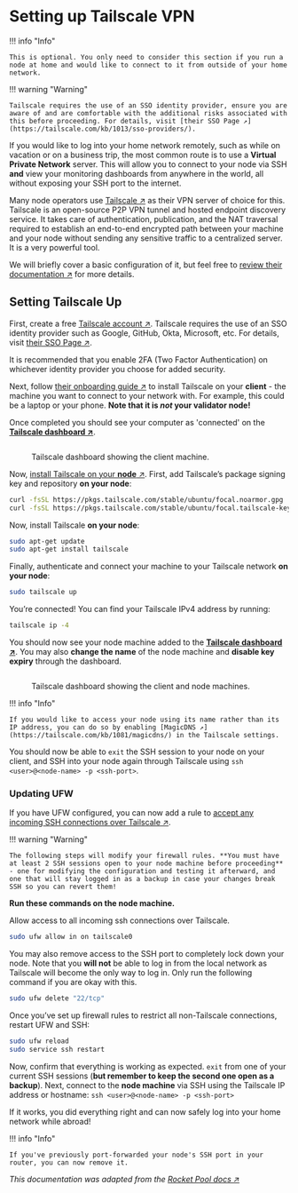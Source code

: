 # Setting up Tailscale VPN

!!! info "Info"

    This is optional. You only need to consider this section if you run a node at home and would like to connect to it from outside of your home network.


!!! warning "Warning"

    Tailscale requires the use of an SSO identity provider, ensure you are aware of and are comfortable with the additional risks associated with this before proceeding. For details, visit [their SSO Page ↗](https://tailscale.com/kb/1013/sso-providers/).


If you would like to log into your home network remotely, such as while on vacation or on a business trip, the most common route is to use a **Virtual Private Network** server. This will allow you to connect to your node via SSH **and** view your monitoring dashboards from anywhere in the world, all without exposing your SSH port to the internet.

Many node operators use [Tailscale ↗](https://tailscale.com/blog/how-tailscale-works/) as their VPN server of choice for this. Tailscale is an open-source P2P VPN tunnel and hosted endpoint discovery service. It takes care of authentication, publication, and the NAT traversal required to establish an end-to-end encrypted path between your machine and your node without sending any sensitive traffic to a centralized server. It is a very powerful tool.

We will briefly cover a basic configuration of it, but feel free to [review their documentation ↗](https://tailscale.com/kb/start/) for more details.

## Setting Tailscale Up

First, create a free [Tailscale account ↗](https://tailscale.com/). Tailscale requires the use of an SSO identity provider such as Google, GitHub, Okta, Microsoft, etc. For details, visit [their SSO Page ↗](https://tailscale.com/kb/1013/sso-providers/).

It is recommended that you enable 2FA (Two Factor Authentication) on whichever identity provider you choose for added security.

Next, follow [their onboarding guide ↗](https://tailscale.com/kb/1017/install/) to install Tailscale on your **client** - the machine you want to connect to your network with. For example, this could be a laptop or your phone. **Note that it is **_**not**_** your validator node!**

Once completed you should see your computer as 'connected' on the [**Tailscale dashboard ↗**](https://login.tailscale.com/admin/machines).

<figure><img src="/assets/img/gitbook/tailscale-client.png" alt=""><figcaption><p>Tailscale dashboard showing the client machine.</p></figcaption></figure>

Now, [install Tailscale on your **node** ↗](https://tailscale.com/kb/1039/install-ubuntu-2004/). First, add Tailscale’s package signing key and repository **on your node**:

```bash
curl -fsSL https://pkgs.tailscale.com/stable/ubuntu/focal.noarmor.gpg | sudo tee /usr/share/keyrings/tailscale-archive-keyring.gpg >/dev/null
curl -fsSL https://pkgs.tailscale.com/stable/ubuntu/focal.tailscale-keyring.list | sudo tee /etc/apt/sources.list.d/tailscale.list
```

Now, install Tailscale **on your node**:

```bash
sudo apt-get update
sudo apt-get install tailscale
```

Finally, authenticate and connect your machine to your Tailscale network **on your node**:

```bash
sudo tailscale up
```

You’re connected! You can find your Tailscale IPv4 address by running:

```bash
tailscale ip -4
```

You should now see your node machine added to the [**Tailscale dashboard ↗**](https://login.tailscale.com/admin/machines). You may also **change the name** of the node machine and **disable key expiry** through the dashboard.

<figure><img src="/assets/img/gitbook/tailscale-client-and-node.png" alt=""><figcaption><p>Tailscale dashboard showing the client and node machines.</p></figcaption></figure>

!!! info "Info"

    If you would like to access your node using its name rather than its IP address, you can do so by enabling [MagicDNS ↗](https://tailscale.com/kb/1081/magicdns/) in the Tailscale settings.


You should now be able to `exit` the SSH session to your node on your client, and SSH into your node again through Tailscale using `ssh <user>@<node-name> -p <ssh-port>`.

### Updating UFW

If you have UFW configured, you can now add a rule to [accept any incoming SSH connections over Tailscale ↗](https://tailscale.com/kb/1077/secure-server-ubuntu-18-04/).

!!! warning "Warning"

    The following steps will modify your firewall rules. **You must have at least 2 SSH sessions open to your node machine before proceeding** - one for modifying the configuration and testing it afterward, and one that will stay logged in as a backup in case your changes break SSH so you can revert them!


**Run these commands on the node machine.**

Allow access to all incoming ssh connections over Tailscale.

```bash
sudo ufw allow in on tailscale0
```

You may also remove access to the SSH port to completely lock down your node. Note that you **will not** be able to log in from the local network as Tailscale will become the only way to log in. Only run the following command if you are okay with this.

```bash
sudo ufw delete "22/tcp"
```

Once you’ve set up firewall rules to restrict all non-Tailscale connections, restart UFW and SSH:

```bash
sudo ufw reload
sudo service ssh restart
```

Now, confirm that everything is working as expected. `exit` from one of your current SSH sessions (**but remember to keep the second one open as a backup**). Next, connect to the **node machine** via SSH using the Tailscale IP address or hostname: `ssh <user>@<node-name> -p <ssh-port>`

If it works, you did everything right and can now safely log into your home network while abroad!

!!! info "Info"

    If you've previously port-forwarded your node's SSH port in your router, you can now remove it.


_This documentation was adapted from the_ [_Rocket Pool docs ↗_](https://docs.rocketpool.net/guides/node/tailscale.html)
